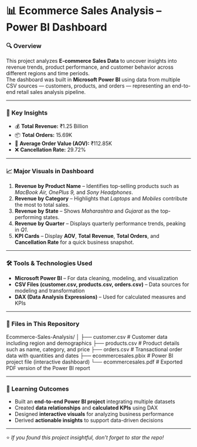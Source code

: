 # 📊 Ecommerce Sales Analysis – Power BI Dashboard

### 🔍 Overview
This project analyzes **E-commerce Sales Data** to uncover insights into revenue trends, product performance, and customer behavior across different regions and time periods.  
The dashboard was built in **Microsoft Power BI** using data from multiple CSV sources — customers, products, and orders — representing an end-to-end retail sales analysis pipeline.

---

### 🚀 Key Insights
- 💰 **Total Revenue:** ₹1.25 Billion  
- 📦 **Total Orders:** 15.69K  
- 💸 **Average Order Value (AOV):** ₹112.85K  
- ❌ **Cancellation Rate:** 29.72%

---

### 📈 Major Visuals in Dashboard
1. **Revenue by Product Name** – Identifies top-selling products such as *MacBook Air, OnePlus 9,* and *Sony Headphones*.  
2. **Revenue by Category** – Highlights that *Laptops* and *Mobiles* contribute the most to total sales.  
3. **Revenue by State** – Shows *Maharashtra* and *Gujarat* as the top-performing states.  
4. **Revenue by Quarter** – Displays quarterly performance trends, peaking in *Q1*.  
5. **KPI Cards** – Display **AOV**, **Total Revenue**, **Total Orders**, and **Cancellation Rate** for a quick business snapshot.

---

### 🛠️ Tools & Technologies Used
- **Microsoft Power BI** – For data cleaning, modeling, and visualization  
- **CSV Files (customer.csv, products.csv, orders.csv)** – Data sources for modeling and transformation  
- **DAX (Data Analysis Expressions)** – Used for calculated measures and KPIs  

---

### 📂 Files in This Repository
Ecommerce-Sales-Analysis/
│
├── customer.csv # Customer data including region and demographics
├── products.csv # Product details such as name, category, and price
├── orders.csv # Transactional order data with quantities and dates
├── ecommercesales.pbix # Power BI project file (interactive dashboard)
└── ecommercesales.pdf # Exported PDF version of the Power BI report

---


### 🎯 Learning Outcomes
- Built an **end-to-end Power BI project** integrating multiple datasets  
- Created **data relationships** and **calculated KPIs** using DAX  
- Designed **interactive visuals** for analyzing business performance  
- Derived **actionable insights** to support data-driven decisions  

---
⭐ *If you found this project insightful, don’t forget to star the repo!*
